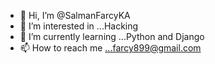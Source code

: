 - 👋 Hi, I’m @SalmanFarcyKA
- 👀 I’m interested in ...Hacking
- 🌱 I’m currently learning ...Python and Django
- 📫 How to reach me ...farcy899@gmail.com

<!---
SalmanFarcyKA/SalmanFarcyKA is a ✨ special ✨ repository because its `README.md` (this file) appears on your GitHub profile.
You can click the Preview link to take a look at your changes.
--->
